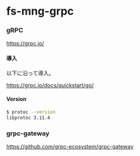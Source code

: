 # fs-mng-grpc

### gRPC
https://grpc.io/

#### 導入
以下に沿って導入。

https://grpc.io/docs/quickstart/go/

#### Version

```bash
$ protoc --version
libprotoc 3.11.4
```

### grpc-gateway
https://github.com/grpc-ecosystem/grpc-gateway

